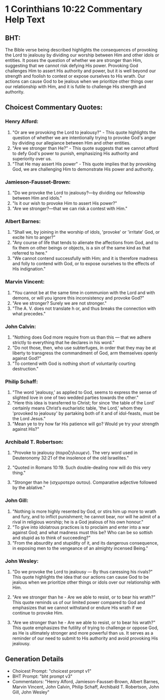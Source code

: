 # 1 Corinthians 10:22 Commentary Help Text

## BHT:
The Bible verse being described highlights the consequences of provoking the Lord to jealousy by dividing our worship between Him and other idols or entities. It poses the question of whether we are stronger than Him, suggesting that we cannot risk defying His power. Provoking God challenges Him to assert His authority and power, but it is well beyond our strength and foolish to contest or expose ourselves to His wrath. Our actions can cause God to be jealous when we prioritize other things over our relationship with Him, and it is futile to challenge His strength and authority.

## Choicest Commentary Quotes:
### Henry Alford:
1. "Or are we provoking the Lord to jealousy?" - This quote highlights the question of whether we are intentionally trying to provoke God's anger by dividing our allegiance between Him and other entities.
2. "Are we stronger than He?" - This quote suggests that we cannot afford to defy God's power to punish, emphasizing His authority and superiority over us.
3. "That He may assert His power" - This quote implies that by provoking God, we are challenging Him to demonstrate His power and authority.

### Jamieson-Fausset-Brown:
1. "Do we provoke the Lord to jealousy?—by dividing our fellowship between Him and idols." 
2. "Is it our wish to provoke Him to assert His power?" 
3. "Are we stronger?—that we can risk a contest with Him."

### Albert Barnes:
1. "Shall we, by joining in the worship of idols, 'provoke' or 'irritate' God, or excite him to anger?"
2. "Any course of life that tends to alienate the affections from God, and to fix them on other beings or objects, is a sin of the same kind as that referred to here."
3. "We cannot contend successfully with Him; and it is therefore madness and folly to contend with God, or to expose ourselves to the effects of His indignation."

### Marvin Vincent:
1. "You cannot be at the same time in communion with the Lord and with demons, or will you ignore this inconsistency and provoke God?"
2. "Are we stronger? Surely we are not stronger."
3. "The A. V. does not translate h or, and thus breaks the connection with what precedes."

### John Calvin:
1. "Nothing does God more require from us than this — that we adhere strictly to everything that he declares in his word."
2. "Do not those, then, who use subterfuges, in order that they may be at liberty to transgress the commandment of God, arm themselves openly against God?"
3. "To contend with God is nothing short of voluntarily courting destruction."

### Philip Schaff:
1. "The word 'jealousy,' as applied to God, seems to express the sense of slighted love in one of two wedded parties towards the other." 
2. "Here this idea is transferred to Christ; for since 'the table of the Lord' certainly means Christ’s eucharistic table, 'the Lord,' whom they 'provoked to jealousy' by partaking both of it and of idol-feasts, must be the Lord Jesus."
3. "Mean ye to try how far His patience will go? Would ye try your strength against His?"

### Archibald T. Robertson:
1. "Provoke to jealousy (παραζηλουμεν). The very word used in Deuteronomy 32:21 of the insolence of the old Israelites." 

2. "Quoted in Romans 10:19. Such double-dealing now will do this very thing." 

3. "Stronger than he (ισχυροτερο αυτου). Comparative adjective followed by the ablative."

### John Gill:
1. "Nothing is more highly resented by God, or stirs him up more to wrath and fury, and to inflict punishment; he cannot bear, nor will he admit of a rival in religious worship; he is a God jealous of his own honour."
2. "To give into idolatrous practices is to proclaim and enter into a war against God; and what madness must this be? Who can be so sottish and stupid as to think of succeeding?"
3. "From the absurdity and stupidity of it, and its dangerous consequence, in exposing men to the vengeance of an almighty incensed Being."

### John Wesley:
1. "Do we provoke the Lord to jealousy — By thus caressing his rivals?" This quote highlights the idea that our actions can cause God to be jealous when we prioritize other things or idols over our relationship with Him.

2. "Are we stronger than he - Are we able to resist, or to bear his wrath?" This quote reminds us of our limited power compared to God and emphasizes that we cannot withstand or endure His wrath if we continue to provoke Him.

3. "Are we stronger than he - Are we able to resist, or to bear his wrath?" This quote emphasizes the futility of trying to challenge or oppose God, as He is ultimately stronger and more powerful than us. It serves as a reminder of our need to submit to His authority and avoid provoking His jealousy.


## Generation Details
- Choicest Prompt: "choicest prompt v1"
- BHT Prompt: "bht prompt v3"
- Commentators: "Henry Alford, Jamieson-Fausset-Brown, Albert Barnes, Marvin Vincent, John Calvin, Philip Schaff, Archibald T. Robertson, John Gill, John Wesley"
